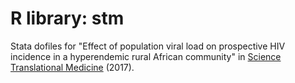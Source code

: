 # R library: stm
Stata dofiles for "Effect of population viral load on prospective HIV incidence in a hyperendemic rural African community" in [Science Translational Medicine](https://www.science.org/doi/10.1126/scitranslmed.aam8012) (2017). 
